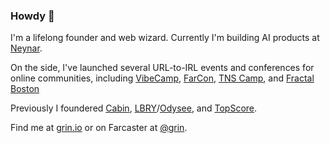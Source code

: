### Howdy 👋

I'm a lifelong founder and web wizard. Currently I'm building AI products at [Neynar](https://neynar.com).

On the side, I've launched several URL-to-IRL events and conferences for online communities, including [VibeCamp](https://vibe.camp), [FarCon](https://farcon.xyz),  [TNS Camp](https://tns.camp), and [Fractal Boston](https://fractal.boston)

Previously I foundered [Cabin](https://cabin.city), [LBRY](https://lbry.com)/[Odysee](https://odysee.com), and [TopScore](https://usetopscore.com).

Find me at [grin.io](https://grin.io) or on Farcaster at [@grin](https://www.farcaster.id/grin).

<!--
**lyoshenka/lyoshenka** is a ✨ _special_ ✨ repository because its `README.md` (this file) appears on your GitHub profile.

Here are some ideas to get you started:

- 🔭 I’m currently working on ...
- 🌱 I’m currently learning ...
- 👯 I’m looking to collaborate on ...
- 🤔 I’m looking for help with ...
- 💬 Ask me about ...
- 📫 How to reach me: ...
- 😄 Pronouns: ...
- ⚡ Fun fact: ...
-->
